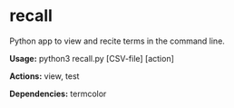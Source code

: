 # recall
Python app to view and recite terms in the command line.

**Usage:** python3 recall.py [CSV-file] [action]

**Actions:** view, test

**Dependencies:** termcolor
